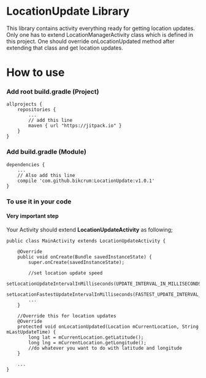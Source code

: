 # LocationUpdate Library
This library contains activity everything ready for getting location updates. Only one has to extend LocationManagerActivity class which is defined in this project. One should override onLocationUpdated method after extending that class and get location updates.

# How to use

### Add root build.gradle (Project)
```
allprojects {
    repositories {
        ...
        // add this line
        maven { url "https://jitpack.io" }
    }
}
```

### Add build.gradle (Module)
```
dependencies {
    ...
    // Also add this line
    compile 'com.github.bikcrum:LocationUpdate:v1.0.1'
}
```

### To use it in your code

#### Very important step
Your Activity should extend **LocationUpdateActivity** as following;

```
public class MainActivity extends LocationUpdateActivity {

    @Override
    public void onCreate(Bundle savedInstanceState) {
        super.onCreate(savedInstanceState);
        
        //set location update speed
        setLocationUpdateIntervalInMilliseconds(UPDATE_INTERVAL_IN_MILLISECONDS);
        setLocationFastestUpdateIntervalInMilliseconds(FASTEST_UPDATE_INTERVAL_IN_MILLISECONDS);
        ...
    }
    
    //Override this for location updates
    @Override
    protected void onLocationUpdated(Location mCurrentLocation, String mLastUpdateTime) {
        long lat = mCurrentLocation.getLatitude();
        long lng = mCurrentLocation.getLongitude();
        //do whatever you want to do with latitude and longitude
    }
    
    ...
}
```
